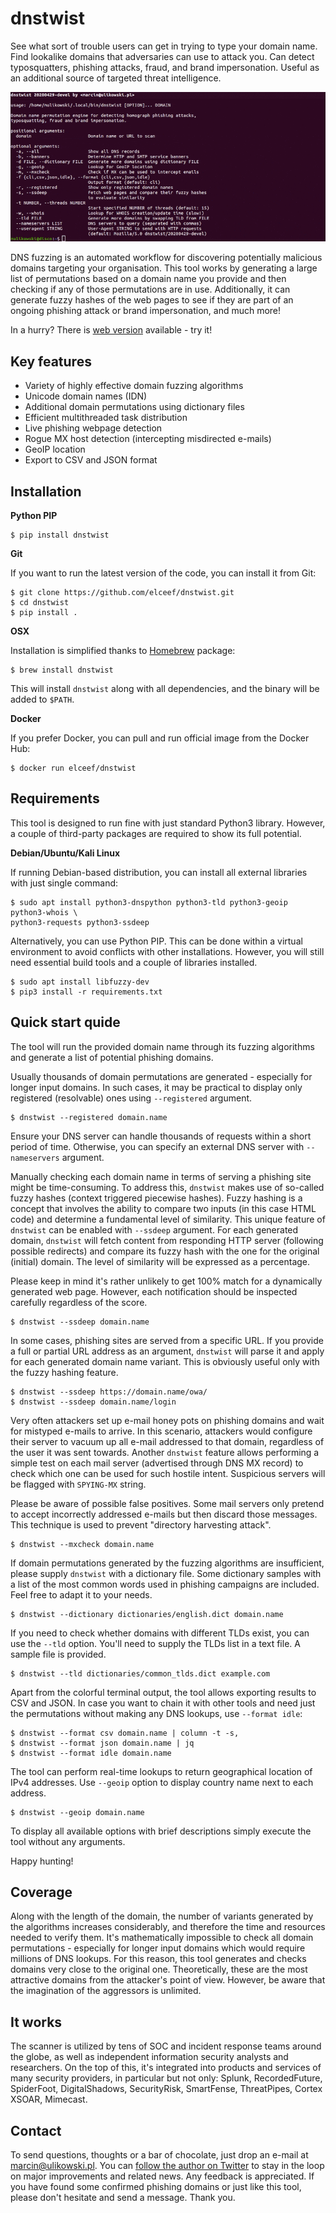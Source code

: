 dnstwist
========

See what sort of trouble users can get in trying to type your domain name.
Find lookalike domains that adversaries can use to attack you. Can detect
typosquatters, phishing attacks, fraud, and brand impersonation. Useful as an
additional source of targeted threat intelligence.

![Demo](/docs/demo.gif)

DNS fuzzing is an automated workflow for discovering potentially malicious
domains targeting your organisation. This tool works by generating a large list
of permutations based on a domain name you provide and then checking if any of
those permutations are in use.
Additionally, it can generate fuzzy hashes of the web pages to see if they are
part of an ongoing phishing attack or brand impersonation, and much more!

In a hurry? There is [web version](https://dnstwist.it) available - try it!


Key features
------------

- Variety of highly effective domain fuzzing algorithms
- Unicode domain names (IDN)
- Additional domain permutations using dictionary files
- Efficient multithreaded task distribution
- Live phishing webpage detection
- Rogue MX host detection (intercepting misdirected e-mails)
- GeoIP location
- Export to CSV and JSON format


Installation
------------

**Python PIP**

```
$ pip install dnstwist
```

**Git**

If you want to run the latest version of the code, you can install it from Git:

```
$ git clone https://github.com/elceef/dnstwist.git
$ cd dnstwist
$ pip install .
```

**OSX**

Installation is simplified thanks to [Homebrew](https://brew.sh/) package:

```
$ brew install dnstwist
```

This will install `dnstwist` along with all dependencies, and the binary will
be added to `$PATH`.

**Docker**

If you prefer Docker, you can pull and run official image from the Docker Hub:

```
$ docker run elceef/dnstwist
```


Requirements
------------

This tool is designed to run fine with just standard Python3 library. However,
a couple of third-party packages are required to show its full potential.

**Debian/Ubuntu/Kali Linux**

If running Debian-based distribution, you can install all external libraries
with just single command:

```
$ sudo apt install python3-dnspython python3-tld python3-geoip python3-whois \
python3-requests python3-ssdeep
```

Alternatively, you can use Python PIP. This can be done within a virtual
environment to avoid conflicts with other installations. However, you will
still need essential build tools and a couple of libraries installed.

```
$ sudo apt install libfuzzy-dev
$ pip3 install -r requirements.txt
```


Quick start quide
-----------------

The tool will run the provided domain name through its fuzzing algorithms and
generate a list of potential phishing domains.

Usually thousands of domain permutations are generated - especially for longer
input domains. In such cases, it may be practical to display only registered
(resolvable) ones using `--registered` argument.

```
$ dnstwist --registered domain.name
```

Ensure your DNS server can handle thousands of requests within a short period
of time. Otherwise, you can specify an external DNS server with `--nameservers`
argument.

Manually checking each domain name in terms of serving a phishing site might be
time-consuming. To address this, `dnstwist` makes use of so-called fuzzy hashes
(context triggered piecewise hashes). Fuzzy hashing is a concept that involves
the ability to compare two inputs (in this case HTML code) and determine a
fundamental level of similarity. This unique feature of `dnstwist` can be
enabled with `--ssdeep` argument. For each generated domain, `dnstwist` will
fetch content from responding HTTP server (following possible redirects) and
compare its fuzzy hash with the one for the original (initial) domain. The
level of similarity will be expressed as a percentage.

Please keep in mind it's rather unlikely to get 100% match for a dynamically
generated web page. However, each notification should be inspected carefully
regardless of the score.

```
$ dnstwist --ssdeep domain.name
```

In some cases, phishing sites are served from a specific URL. If you provide a
full or partial URL address as an argument, `dnstwist` will parse it and apply
for each generated domain name variant. This is obviously useful only with the
fuzzy hashing feature.

```
$ dnstwist --ssdeep https://domain.name/owa/
$ dnstwist --ssdeep domain.name/login
```

Very often attackers set up e-mail honey pots on phishing domains and wait for
mistyped e-mails to arrive. In this scenario, attackers would configure their
server to vacuum up all e-mail addressed to that domain, regardless of the user
it was sent towards. Another `dnstwist` feature allows performing a simple test
on each mail server (advertised through DNS MX record) to check which one can
be used for such hostile intent. Suspicious servers will be flagged with
`SPYING-MX` string.

Please be aware of possible false positives. Some mail servers only pretend to
accept incorrectly addressed e-mails but then discard those messages. This
technique is used to prevent "directory harvesting attack".

```
$ dnstwist --mxcheck domain.name
```

If domain permutations generated by the fuzzing algorithms are insufficient,
please supply `dnstwist` with a dictionary file. Some dictionary samples with
a list of the most common words used in phishing campaigns are included. Feel
free to adapt it to your needs.

```
$ dnstwist --dictionary dictionaries/english.dict domain.name
```

If you need to check whether domains with different TLDs exist, you can use the
`--tld` option. You'll need to supply the TLDs list in a text file. A sample
file is provided.

```
$ dnstwist --tld dictionaries/common_tlds.dict example.com
```

Apart from the colorful terminal output, the tool allows exporting results to
CSV and JSON. In case you want to chain it with other tools and need just the
permutations without making any DNS lookups, use `--format idle`:

```
$ dnstwist --format csv domain.name | column -t -s,
$ dnstwist --format json domain.name | jq
$ dnstwist --format idle domain.name
```

The tool can perform real-time lookups to return geographical location of IPv4
addresses. Use `--geoip` option to display country name next to each address.

```
$ dnstwist --geoip domain.name
```

To display all available options with brief descriptions simply execute the
tool without any arguments.

Happy hunting!


Coverage
--------

Along with the length of the domain, the number of variants generated by the
algorithms increases considerably, and therefore the time and resources needed
to verify them. It's mathematically impossible to check all domain
permutations - especially for longer input domains which would require millions
of DNS lookups.
For this reason, this tool generates and checks domains very close to the
original one. Theoretically, these are the most attractive domains from the
attacker's point of view. However, be aware that the imagination of the
aggressors is unlimited.


It works
--------

The scanner is utilized by tens of SOC and incident response teams around the
globe, as well as independent information security analysts and researchers.
On the top of this, it's integrated into products and services of many security
providers, in particular but not only:
Splunk, RecordedFuture, SpiderFoot, DigitalShadows, SecurityRisk, SmartFense,
ThreatPipes, Cortex XSOAR, Mimecast.


Contact
-------

To send questions, thoughts or a bar of chocolate, just drop an e-mail at
[marcin@ulikowski.pl](mailto:marcin@ulikowski.pl).
You can [follow the author on Twitter](https://twitter.com/elceef) to stay in
the loop on major improvements and related news.
Any feedback is appreciated. If you have found some confirmed phishing domains
or just like this tool, please don't hesitate and send a message. Thank you.
